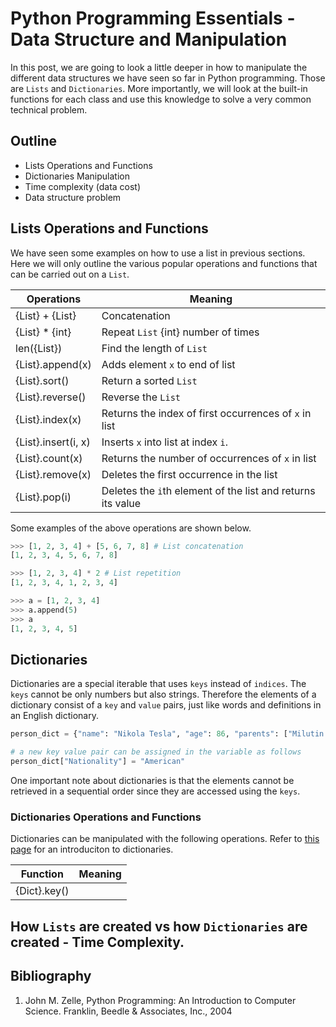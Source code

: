 # Python Programming Essentials - Data Structure and Manipulation

In this post, we are going to look a little deeper in how to manipulate the different data structures we have seen so far in Python programming. Those are `Lists` and `Dictionaries`. More importantly, we will look at the built-in functions for each class and use this knowledge to solve a very common technical problem.

## Outline

- Lists Operations and Functions
- Dictionaries Manipulation
- Time complexity (data cost)
- Data structure problem

## Lists Operations and Functions

We have seen some examples on how to use a list in previous sections. Here we will only outline the various popular operations and functions that can be carried out on a `List`.

| Operations          | Meaning                                                     |
| ------------------- | ----------------------------------------------------------- |
| {List} + {List}     | Concatenation                                               |
| {List} * {int}      | Repeat `List` {int} number of times                         |
| len({List})         | Find the length of `List`                                   |
| {List}.append(x)    | Adds element `x` to end of list                             |
| {List}.sort()       | Return a sorted `List`                                      |
| {List}.reverse()    | Reverse the `List`                                          |
| {List}.index(x)     | Returns the index of first occurrences of `x` in list       |
| {List}.insert(i, x) | Inserts `x` into list at index `i`.                         |
| {List}.count(x)     | Returns the number of occurrences of `x` in list            |
| {List}.remove(x)    | Deletes the first occurrence in the list                    |
| {List}.pop(i)       | Deletes the `i`th element of the list and returns its value |

Some examples of the above operations are shown below.

```python
>>> [1, 2, 3, 4] + [5, 6, 7, 8] # List concatenation
[1, 2, 3, 4, 5, 6, 7, 8]

>>> [1, 2, 3, 4] * 2 # List repetition
[1, 2, 3, 4, 1, 2, 3, 4]

>>> a = [1, 2, 3, 4]
>>> a.append(5)
>>> a
[1, 2, 3, 4, 5]
```

## Dictionaries

Dictionaries are a special iterable that uses `keys` instead of `indices`. The `keys` cannot be only numbers but also strings. Therefore the elements of a dictionary consist of a `key` and `value` pairs, just like words and definitions in an English dictionary.

```python
person_dict = {"name": "Nikola Tesla", "age": 86, "parents": ["Milutin Tesla", "Duka Tesla"] }

# a new key value pair can be assigned in the variable as follows
person_dict["Nationality"] = "American"
```

One important note about dictionaries is that the elements cannot be retrieved in a sequential order since they are accessed using the `keys`.

### Dictionaries Operations and Functions

Dictionaries can be manipulated with the following operations. Refer to [this page]() for an introduciton to dictionaries.

| Function | Meaning|
|-|-|
|{Dict}.key() | 

## How `Lists` are created vs how `Dictionaries` are created - Time Complexity.


## Bibliography

1. John M. Zelle, Python Programming: An Introduction to Computer Science. Franklin, Beedle & Associates, Inc., 2004
